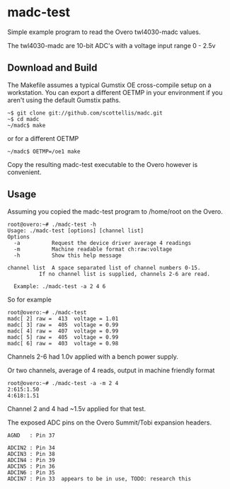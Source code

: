   madc-test
=======

Simple example program to read the Overo twl4030-madc values.

The twl4030-madc are 10-bit ADC's with a voltage input range 0 - 2.5v


  Download and Build
-------

The Makefile assumes a typical Gumstix OE cross-compile setup on a workstation.
You can export a different OETMP in your environment if you aren't using the 
default Gumstix paths.

	~$ git clone git://github.com/scottellis/madc.git
	~$ cd madc
	~/madc$ make

or for a different OETMP

	~/madc$ OETMP=/oe1 make


Copy the resulting madc-test executable to the Overo however is convenient.


  Usage
-------

Assuming you copied the madc-test program to /home/root on the Overo.

	root@overo:~# ./madc-test -h
	Usage: ./madc-test [options] [channel list]
	Options
	  -a          Request the device driver average 4 readings
	  -m          Machine readable format ch:raw:voltage
	  -h          Show this help message

	channel list  A space separated list of channel numbers 0-15.
		      If no channel list is supplied, channels 2-6 are read.

	  Example: ./madc-test -a 2 4 6


So for example

	root@overo:~# ./madc-test   
	madc[ 2] raw =  413  voltage = 1.01
	madc[ 3] raw =  405  voltage = 0.99
	madc[ 4] raw =  407  voltage = 0.99
	madc[ 5] raw =  405  voltage = 0.99
	madc[ 6] raw =  403  voltage = 0.98

Channels 2-6 had 1.0v applied with a bench power supply.


Or two channels, average of 4 reads, output in machine friendly format 

	root@overo:~# ./madc-test -a -m 2 4   
	2:615:1.50
	4:618:1.51

Channel 2 and 4 had ~1.5v applied for that test.


The exposed ADC pins on the Overo Summit/Tobi expansion headers.

	AGND   : Pin 37

	ADCIN2 : Pin 34
	ADCIN3 : Pin 38
	ADCIN4 : Pin 39
	ADCIN5 : Pin 36
	ADCIN6 : Pin 35
	ADCIN7 : Pin 33  appears to be in use, TODO: research this


